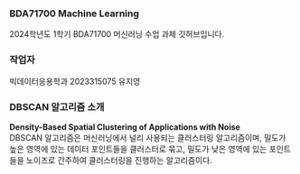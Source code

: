 ### BDA71700 Machine Learning
2024학년도 1학기 BDA71700 머신러닝 수업 과제 깃허브입니다.

### 작업자
빅데이터응용학과 2023315075 유지영

### DBSCAN 알고리즘 소개
**Density-Based Spatial Clustering of Applications with Noise**  
DBSCAN 알고리즘은 머신러닝에서 널리 사용되는 클러스터링 알고리즘이며, 밀도가 높은 영역에 있는 데이터 포인트들을 클러스터로 묶고, 밀도가 낮은 영역에 있는 포인트들을 노이즈로 간주하여 클러스터링을 진행하는 알고리즘이다.
